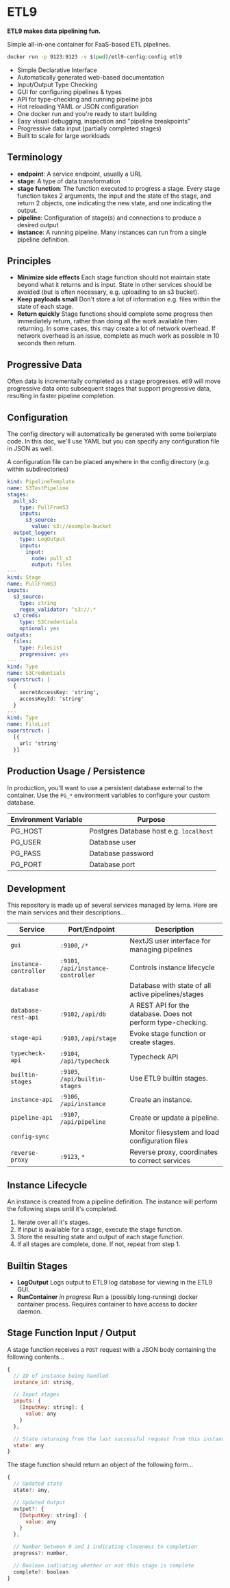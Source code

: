 # ETL9

**ETL9 makes data pipelining fun.**

Simple all-in-one container for FaaS-based ETL pipelines.

```bash
docker run -p 9123:9123 -v $(pwd)/etl9-config:config etl9
```

- Simple Declarative Interface
- Automatically generated web-based documentation
- Input/Output Type Checking
- GUI for configuring pipelines & types
- API for type-checking and running pipeline jobs
- Hot reloading YAML or JSON configuration
- One docker run and you're ready to start building
- Easy visual debugging, inspection and "pipeline breakpoints"
- Progressive data input (partially completed stages)
- Built to scale for large workloads

## Terminology

- **endpoint**: A service endpoint, usually a URL
- **stage**: A type of data transformation
- **stage function**: The function executed to progress a stage. Every stage function takes 2 arguments, the input and the state of the stage, and return 2 objects, one indicating the new state, and one indicating the output.
- **pipeline**: Configuration of stage(s) and connections to produce a desired output
- **instance**: A running pipeline. Many instances can run from a single pipeline definition.

## Principles

- **Minimize side effects** Each stage function should not maintain state beyond what it returns and is input. State in other services should be avoided (but is often necessary, e.g. uploading to an s3 bucket).
- **Keep payloads small** Don't store a lot of information e.g. files within the state of each stage.
- **Return quickly** Stage functions should complete some progress then immediately return, rather than doing all the work available then returning. In some cases, this may create a lot of network overhead. If network overhead is an issue, complete as much work as possible in 10 seconds then return.

## Progressive Data

Often data is incrementally completed as a stage progresses. etl9 will move progressive data onto subsequent stages that support progressive data, resulting in faster pipeline completion.

## Configuration

The config directory will automatically be generated with some boilerplate code. In this doc, we'll use YAML but you can specify any configuration file in JSON as well.

A configuration file can be placed anywhere in the config directory (e.g. within subdirectories)

```yaml
kind: PipelineTemplate
name: S3TestPipeline
stages:
  pull_s3:
    type: PullFromS3
    inputs:
      s3_source:
        value: s3://example-bucket
  output_logger:
    type: LogOutput
    inputs:
      input:
        node: pull_s3
        output: files
---
kind: Stage
name: PullFromS3
inputs:
  s3_source:
    type: string
    regex_validator: ^s3://.*
  s3_creds:
    type: S3Credentials
    optional: yes
outputs:
  files:
    type: FileList
    progressive: yes
---
kind: Type
name: S3Credentials
superstruct: |
  {
    secretAccessKey: 'string',
    accessKeyId: 'string'
  }
---
kind: Type
name: FileList
superstruct: |
  [{
    url: 'string'
  }]
```

## Production Usage / Persistence

In production, you'll want to use a persistent database external to the container. Use the `PG_*` environment variables to configure your custom database.

| Environment Variable | Purpose                                 |
| -------------------- | --------------------------------------- |
| PG_HOST              | Postgres Database host e.g. `localhost` |
| PG_USER              | Database user                           |
| PG_PASS              | Database password                       |
| PG_PORT              | Database port                           |

## Development

This repository is made up of several services managed by lerna. Here are the main services and their descriptions...

| Service               | Port/Endpoint                       | Description                                                  |
| --------------------- | ----------------------------------- | ------------------------------------------------------------ |
| `gui`                 | `:9100`, `/*`                       | NextJS user interface for managing pipelines                 |
| `instance-controller` | `:9101`, `/api/instance-controller` | Controls instance lifecycle                                  |
| `database`            |                                     | Database with state of all active pipelines/stages           |
| `database-rest-api`   | `:9102`, `/api/db`                  | A REST API for the database. Does not perform type-checking. |
| `stage-api`           | `:9103`, `/api/stage`               | Evoke stage function or create stages.                       |
| `typecheck-api`       | `:9104`, `/api/typecheck`           | Typecheck API                                                |
| `builtin-stages`      | `:9105`, `/api/builtin-stages`      | Use ETL9 builtin stages.                                     |
| `instance-api`        | `:9106`, `/api/instance`            | Create an instance.                                          |
| `pipeline-api`        | `:9107`, `/api/pipeline`            | Create or update a pipeline.                                 |
| `config-sync`         |                                     | Monitor filesystem and load configuration files              |
| `reverse-proxy`       | `:9123`, `*`                        | Reverse proxy, coordinates to correct services               |

## Instance Lifecycle

An instance is created from a pipeline definition. The instance will perform the
following steps until it's completed.

1. Iterate over all it's stages.
2. If input is available for a stage, execute the stage function.
3. Store the resulting state and output of each stage function.
4. If all stages are complete, done. If not, repeat from step 1.

## Builtin Stages

- **LogOutput** Logs output to ETL9 log database for viewing in the ETL9 GUI.
- **RunContainer** _in progress_ Run a (possibly long-running) docker container process. Requires container to have access to docker daemon.

## Stage Function Input / Output

A stage function receives a `POST` request with a JSON body containing the following contents...

```javascript
{
  // ID of instance being handled
  instance_id: string,

  // Input stages
  inputs: {
    [InputKey: string]: {
      value: any
    }
  },

  // State returning from the last successful request from this instance
  state: any
}
```

The stage function should return an object of the following form...

```javascript
{
  // Updated state
  state?: any,

  // Updated Output
  output?: {
    [OutputKey: string]: {
      value: any
    }
  },

  // Number between 0 and 1 indicating closeness to completion
  progress?: number,

  // Boolean indicating whether or not this stage is complete
  complete?: boolean
}
```
